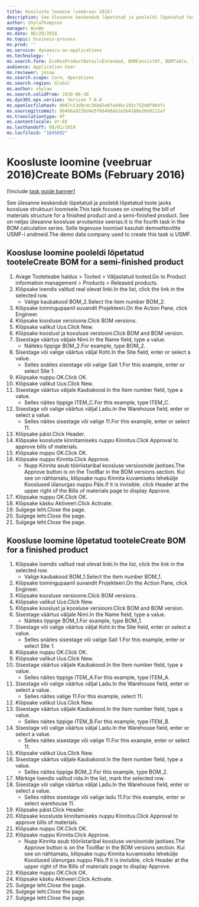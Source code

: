 ```yaml
---
title: Koosluste loomine (veebruar 2016)
description: See ülesanne keskendub lõpetatud ja pooleldi lõpetatud toote jaoks koosluse struktuuri loomisele.
author: ShylaThompson
manager: AnnBe
ms.date: 08/29/2018
ms.topic: business-process
ms.prod: ''
ms.service: dynamics-ax-applications
ms.technology: ''
ms.search.form: EcoResProductDetailsExtended, BOMConsistOf, BOMTable, InventLocationIdLookup
audience: Application User
ms.reviewer: josaw
ms.search.scope: Core, Operations
ms.search.region: Global
ms.author: shylaw
ms.search.validFrom: 2016-06-30
ms.dyn365.ops.version: Version 7.0.0
ms.openlocfilehash: 0087c53d9cdc3bb65e6fa446c193c752d0f9b4fc
ms.sourcegitcommit: 8b4b6a9226d4e5f66498ab2a5b4160e26dd112af
ms.translationtype: HT
ms.contentlocale: et-EE
ms.lasthandoff: 08/01/2019
ms.locfileid: "1845082"
---
```

# <a name="create-boms-february-2016"></a><span data-ttu-id="fd2ea-103">Koosluste loomine (veebruar 2016)</span><span class="sxs-lookup"><span data-stu-id="fd2ea-103">Create BOMs (February 2016)</span></span>

[!include [task guide banner](../../includes/task-guide-banner.md)]

<span data-ttu-id="fd2ea-104">See ülesanne keskendub lõpetatud ja pooleldi lõpetatud toote jaoks koosluse struktuuri loomisele.</span><span class="sxs-lookup"><span data-stu-id="fd2ea-104">This task focuses on creating the bill of materials structure for a finished product and a semi-finished product.</span></span> <span data-ttu-id="fd2ea-105">See on neljas ülesanne koosluse arvutamise seerias.</span><span class="sxs-lookup"><span data-stu-id="fd2ea-105">It is the fourth task in the BOM calculation series.</span></span> <span data-ttu-id="fd2ea-106">Selle tegevuse loomisel kasutati demoettevõtte USMF-i andmeid.</span><span class="sxs-lookup"><span data-stu-id="fd2ea-106">The demo data company used to create this task is USMF.</span></span>


## <a name="create-bom-for-a-semi-finished-product"></a><span data-ttu-id="fd2ea-107">Koosluse loomine pooleldi lõpetatud tootele</span><span class="sxs-lookup"><span data-stu-id="fd2ea-107">Create BOM for a semi-finished product</span></span>
1. <span data-ttu-id="fd2ea-108">Avage Tooteteabe haldus > Tooted > Väljastatud tooted.</span><span class="sxs-lookup"><span data-stu-id="fd2ea-108">Go to Product information management > Products > Released products.</span></span>
2. <span data-ttu-id="fd2ea-109">Klõpsake loendis valitud real olevat linki.</span><span class="sxs-lookup"><span data-stu-id="fd2ea-109">In the list, click the link in the selected row.</span></span>
    * <span data-ttu-id="fd2ea-110">Valige kaubakood BOM_2.</span><span class="sxs-lookup"><span data-stu-id="fd2ea-110">Select the item number BOM_2.</span></span>  
3. <span data-ttu-id="fd2ea-111">Klõpsake toimingupaanil suvandit Projekteeri.</span><span class="sxs-lookup"><span data-stu-id="fd2ea-111">On the Action Pane, click Engineer.</span></span>
4. <span data-ttu-id="fd2ea-112">Klõpsake koosluse versioone.</span><span class="sxs-lookup"><span data-stu-id="fd2ea-112">Click BOM versions.</span></span>
5. <span data-ttu-id="fd2ea-113">Klõpsake valikut Uus.</span><span class="sxs-lookup"><span data-stu-id="fd2ea-113">Click New.</span></span>
6. <span data-ttu-id="fd2ea-114">Klõpsake kooslust ja koosluse versiooni.</span><span class="sxs-lookup"><span data-stu-id="fd2ea-114">Click BOM and BOM version.</span></span>
7. <span data-ttu-id="fd2ea-115">Sisestage väärtus väljale Nimi.</span><span class="sxs-lookup"><span data-stu-id="fd2ea-115">In the Name field, type a value.</span></span>
    * <span data-ttu-id="fd2ea-116">Näiteks tippige BOM_2.</span><span class="sxs-lookup"><span data-stu-id="fd2ea-116">For example, type BOM_2.</span></span>  
8. <span data-ttu-id="fd2ea-117">Sisestage või valige väärtus väljal Koht.</span><span class="sxs-lookup"><span data-stu-id="fd2ea-117">In the Site field, enter or select a value.</span></span>
    * <span data-ttu-id="fd2ea-118">Selles snäites sisestage või valige Sait 1.</span><span class="sxs-lookup"><span data-stu-id="fd2ea-118">For this example, enter or select Site 1.</span></span>  
9. <span data-ttu-id="fd2ea-119">Klõpsake nuppu OK.</span><span class="sxs-lookup"><span data-stu-id="fd2ea-119">Click OK.</span></span>
10. <span data-ttu-id="fd2ea-120">Klõpsake valikut Uus.</span><span class="sxs-lookup"><span data-stu-id="fd2ea-120">Click New.</span></span>
11. <span data-ttu-id="fd2ea-121">Sisestage väärtus väljale Kaubakood.</span><span class="sxs-lookup"><span data-stu-id="fd2ea-121">In the Item number field, type a value.</span></span>
    * <span data-ttu-id="fd2ea-122">Selles näites tippige ITEM_C.</span><span class="sxs-lookup"><span data-stu-id="fd2ea-122">For this example, type ITEM_C.</span></span>  
12. <span data-ttu-id="fd2ea-123">Sisestage või valige väärtus väljal Ladu.</span><span class="sxs-lookup"><span data-stu-id="fd2ea-123">In the Warehouse field, enter or select a value.</span></span>
    * <span data-ttu-id="fd2ea-124">Selles näites sisestage või valige 11.</span><span class="sxs-lookup"><span data-stu-id="fd2ea-124">For this example, enter or select 11.</span></span>  
13. <span data-ttu-id="fd2ea-125">Klõpsake päist.</span><span class="sxs-lookup"><span data-stu-id="fd2ea-125">Click Header.</span></span>
14. <span data-ttu-id="fd2ea-126">Klõpsake koosluste kinnitamiseks nuppu Kinnitus.</span><span class="sxs-lookup"><span data-stu-id="fd2ea-126">Click Approval to approve bills of materials.</span></span>
15. <span data-ttu-id="fd2ea-127">Klõpsake nuppu OK.</span><span class="sxs-lookup"><span data-stu-id="fd2ea-127">Click OK.</span></span>
16. <span data-ttu-id="fd2ea-128">Klõpsake nuppu Kinnita.</span><span class="sxs-lookup"><span data-stu-id="fd2ea-128">Click Approve.</span></span>
    * <span data-ttu-id="fd2ea-129">Nupp Kinnita asub tööriistaribal koosluse versioonide jaotises.</span><span class="sxs-lookup"><span data-stu-id="fd2ea-129">The Approve button is on the ToolBar in the  BOM versions section.</span></span> <span data-ttu-id="fd2ea-130">Kui see on nähtamatu, klõpsake nupu Kinnita kuvamiseks lehekülje Kooslused ülanurgas nuppu Päis.</span><span class="sxs-lookup"><span data-stu-id="fd2ea-130">If it is invisible, click Header at the upper right of the Bills of materials page to display Approve.</span></span>  
17. <span data-ttu-id="fd2ea-131">Klõpsake nuppu OK.</span><span class="sxs-lookup"><span data-stu-id="fd2ea-131">Click OK.</span></span>
18. <span data-ttu-id="fd2ea-132">Klõpsake käsku Aktiveeri.</span><span class="sxs-lookup"><span data-stu-id="fd2ea-132">Click Activate.</span></span>
19. <span data-ttu-id="fd2ea-133">Sulgege leht.</span><span class="sxs-lookup"><span data-stu-id="fd2ea-133">Close the page.</span></span>
20. <span data-ttu-id="fd2ea-134">Sulgege leht.</span><span class="sxs-lookup"><span data-stu-id="fd2ea-134">Close the page.</span></span>
21. <span data-ttu-id="fd2ea-135">Sulgege leht.</span><span class="sxs-lookup"><span data-stu-id="fd2ea-135">Close the page.</span></span>

## <a name="create-bom-for-a-finished-product"></a><span data-ttu-id="fd2ea-136">Koosluse loomine lõpetatud tootele</span><span class="sxs-lookup"><span data-stu-id="fd2ea-136">Create BOM for a finished product</span></span>
1. <span data-ttu-id="fd2ea-137">Klõpsake loendis valitud real olevat linki.</span><span class="sxs-lookup"><span data-stu-id="fd2ea-137">In the list, click the link in the selected row.</span></span>
    * <span data-ttu-id="fd2ea-138">Valige kaubakood BOM_1.</span><span class="sxs-lookup"><span data-stu-id="fd2ea-138">Select the item number BOM_1.</span></span>  
2. <span data-ttu-id="fd2ea-139">Klõpsake toimingupaanil suvandit Projekteeri.</span><span class="sxs-lookup"><span data-stu-id="fd2ea-139">On the Action Pane, click Engineer.</span></span>
3. <span data-ttu-id="fd2ea-140">Klõpsake koosluse versioone.</span><span class="sxs-lookup"><span data-stu-id="fd2ea-140">Click BOM versions.</span></span>
4. <span data-ttu-id="fd2ea-141">Klõpsake valikut Uus.</span><span class="sxs-lookup"><span data-stu-id="fd2ea-141">Click New.</span></span>
5. <span data-ttu-id="fd2ea-142">Klõpsake kooslust ja koosluse versiooni.</span><span class="sxs-lookup"><span data-stu-id="fd2ea-142">Click BOM and BOM version.</span></span>
6. <span data-ttu-id="fd2ea-143">Sisestage väärtus väljale Nimi.</span><span class="sxs-lookup"><span data-stu-id="fd2ea-143">In the Name field, type a value.</span></span>
    * <span data-ttu-id="fd2ea-144">Näiteks tippige BOM_1.</span><span class="sxs-lookup"><span data-stu-id="fd2ea-144">For example, type BOM_1.</span></span>  
7. <span data-ttu-id="fd2ea-145">Sisestage või valige väärtus väljal Koht.</span><span class="sxs-lookup"><span data-stu-id="fd2ea-145">In the Site field, enter or select a value.</span></span>
    * <span data-ttu-id="fd2ea-146">Selles snäites sisestage või valige Sait 1.</span><span class="sxs-lookup"><span data-stu-id="fd2ea-146">For this example, enter or select Site 1.</span></span>  
8. <span data-ttu-id="fd2ea-147">Klõpsake nuppu OK.</span><span class="sxs-lookup"><span data-stu-id="fd2ea-147">Click OK.</span></span>
9. <span data-ttu-id="fd2ea-148">Klõpsake valikut Uus.</span><span class="sxs-lookup"><span data-stu-id="fd2ea-148">Click New.</span></span>
10. <span data-ttu-id="fd2ea-149">Sisestage väärtus väljale Kaubakood.</span><span class="sxs-lookup"><span data-stu-id="fd2ea-149">In the Item number field, type a value.</span></span>
    * <span data-ttu-id="fd2ea-150">Selles näites tippige ITEM_A.</span><span class="sxs-lookup"><span data-stu-id="fd2ea-150">For this example, type ITEM_A.</span></span>  
11. <span data-ttu-id="fd2ea-151">Sisestage või valige väärtus väljal Ladu.</span><span class="sxs-lookup"><span data-stu-id="fd2ea-151">In the Warehouse field, enter or select a value.</span></span>
    * <span data-ttu-id="fd2ea-152">Selles näites valige 11.</span><span class="sxs-lookup"><span data-stu-id="fd2ea-152">For this example, select 11.</span></span>  
12. <span data-ttu-id="fd2ea-153">Klõpsake valikut Uus.</span><span class="sxs-lookup"><span data-stu-id="fd2ea-153">Click New.</span></span>
13. <span data-ttu-id="fd2ea-154">Sisestage väärtus väljale Kaubakood.</span><span class="sxs-lookup"><span data-stu-id="fd2ea-154">In the Item number field, type a value.</span></span>
    * <span data-ttu-id="fd2ea-155">Selles näites tippige ITEM_B.</span><span class="sxs-lookup"><span data-stu-id="fd2ea-155">For this example, type ITEM_B.</span></span>  
14. <span data-ttu-id="fd2ea-156">Sisestage või valige väärtus väljal Ladu.</span><span class="sxs-lookup"><span data-stu-id="fd2ea-156">In the Warehouse field, enter or select a value.</span></span>
    * <span data-ttu-id="fd2ea-157">Selles näites sisestage või valige 11.</span><span class="sxs-lookup"><span data-stu-id="fd2ea-157">For this example, enter or select 11.</span></span>  
15. <span data-ttu-id="fd2ea-158">Klõpsake valikut Uus.</span><span class="sxs-lookup"><span data-stu-id="fd2ea-158">Click New.</span></span>
16. <span data-ttu-id="fd2ea-159">Sisestage väärtus väljale Kaubakood.</span><span class="sxs-lookup"><span data-stu-id="fd2ea-159">In the Item number field, type a value.</span></span>
    * <span data-ttu-id="fd2ea-160">Selles näites tippige BOM_2.</span><span class="sxs-lookup"><span data-stu-id="fd2ea-160">For this example, type BOM_2.</span></span>  
17. <span data-ttu-id="fd2ea-161">Märkige loendis valitud rida.</span><span class="sxs-lookup"><span data-stu-id="fd2ea-161">In the list, mark the selected row.</span></span>
18. <span data-ttu-id="fd2ea-162">Sisestage või valige väärtus väljal Ladu.</span><span class="sxs-lookup"><span data-stu-id="fd2ea-162">In the Warehouse field, enter or select a value.</span></span>
    * <span data-ttu-id="fd2ea-163">Selles näites sisestage või valige ladu 11.</span><span class="sxs-lookup"><span data-stu-id="fd2ea-163">For this example, enter or select warehouse 11.</span></span>  
19. <span data-ttu-id="fd2ea-164">Klõpsake päist.</span><span class="sxs-lookup"><span data-stu-id="fd2ea-164">Click Header.</span></span>
20. <span data-ttu-id="fd2ea-165">Klõpsake koosluste kinnitamiseks nuppu Kinnitus.</span><span class="sxs-lookup"><span data-stu-id="fd2ea-165">Click Approval to approve bills of materials.</span></span>
21. <span data-ttu-id="fd2ea-166">Klõpsake nuppu OK.</span><span class="sxs-lookup"><span data-stu-id="fd2ea-166">Click OK.</span></span>
22. <span data-ttu-id="fd2ea-167">Klõpsake nuppu Kinnita.</span><span class="sxs-lookup"><span data-stu-id="fd2ea-167">Click Approve.</span></span>
    * <span data-ttu-id="fd2ea-168">Nupp Kinnita asub tööriistaribal koosluse versioonide jaotises.</span><span class="sxs-lookup"><span data-stu-id="fd2ea-168">The Approve button is on the ToolBar in the  BOM versions section.</span></span> <span data-ttu-id="fd2ea-169">Kui see on nähtamatu, klõpsake nupu Kinnita kuvamiseks lehekülje Kooslused ülanurgas nuppu Päis.</span><span class="sxs-lookup"><span data-stu-id="fd2ea-169">If it is invisible, click Header at the upper right of the Bills of materials page to display Approve.</span></span>  
23. <span data-ttu-id="fd2ea-170">Klõpsake nuppu OK.</span><span class="sxs-lookup"><span data-stu-id="fd2ea-170">Click OK.</span></span>
24. <span data-ttu-id="fd2ea-171">Klõpsake käsku Aktiveeri.</span><span class="sxs-lookup"><span data-stu-id="fd2ea-171">Click Activate.</span></span>
25. <span data-ttu-id="fd2ea-172">Sulgege leht.</span><span class="sxs-lookup"><span data-stu-id="fd2ea-172">Close the page.</span></span>
26. <span data-ttu-id="fd2ea-173">Sulgege leht.</span><span class="sxs-lookup"><span data-stu-id="fd2ea-173">Close the page.</span></span>
27. <span data-ttu-id="fd2ea-174">Sulgege leht.</span><span class="sxs-lookup"><span data-stu-id="fd2ea-174">Close the page.</span></span>

